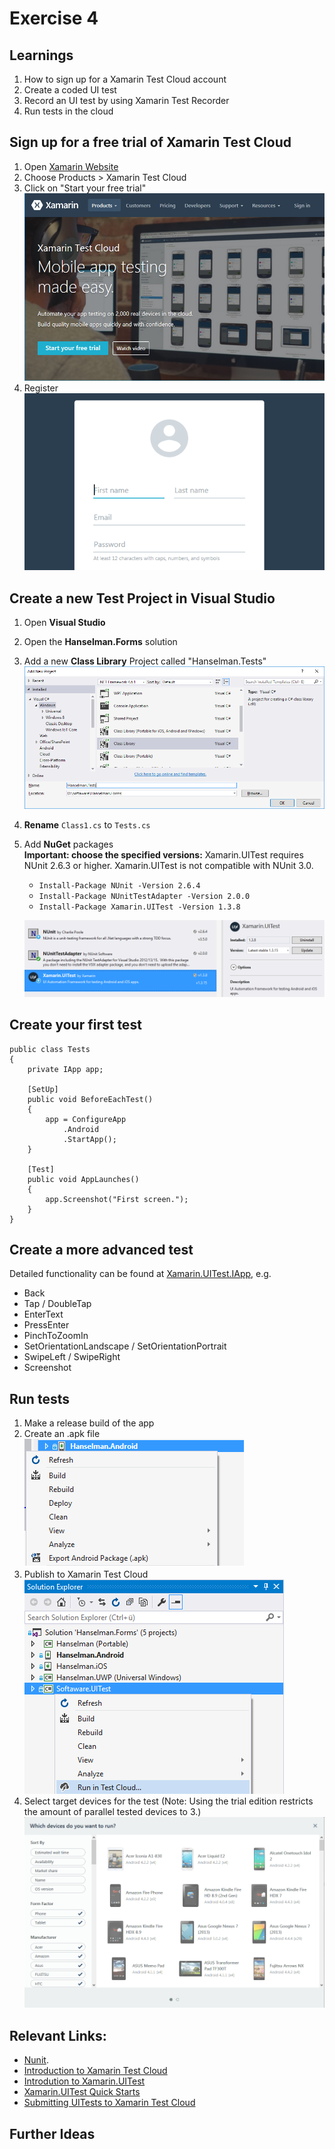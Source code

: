 # Exercise 4


## Learnings

1. How to sign up for a Xamarin Test Cloud account 
1. Create a coded UI test
1. Record an UI test by using Xamarin Test Recorder
1. Run tests in the cloud 

## Sign up for a free trial of Xamarin Test Cloud
1. Open [Xamarin Website](https://www.xamarin.com/)
1. Choose Products > Xamarin Test Cloud
1. Click on "Start your free trial"
   ![Xamarin Cloud Free Trial](images/exercise4/XamarinCloudFreeTrial.png)
1. Register<br/>
   ![Xamarin Cloud Free Register](images/exercise4/XamarinCloudRegister.png)

## Create a new Test Project in Visual Studio
1. Open **Visual Studio**
1. Open the **Hanselman.Forms** solution
1. Add a new **Class Library** Project called "Hanselman.Tests"
   ![Create a Class Library](images/exercise4/ClassLibraryProject.png)
1. **Rename** ```Class1.cs``` to ```Tests.cs```
1. Add **NuGet** packages<br/>
   **Important: choose the specified versions:** Xamarin.UITest requires NUnit 2.6.3 or higher. Xamarin.UITest is not compatible with NUnit 3.0.

   * ```Install-Package NUnit -Version 2.6.4 ```
   * ```Install-Package NUnitTestAdapter -Version 2.0.0```
   * ```Install-Package Xamarin.UITest -Version 1.3.8```

   ![Add NuGet packages](images/exercise4/nuget.PNG)

## Create your first test
```
public class Tests
{
    private IApp app;

    [SetUp]
    public void BeforeEachTest()
    {
        app = ConfigureApp
            .Android
            .StartApp();
    }

    [Test]
    public void AppLaunches()
    {
        app.Screenshot("First screen.");
    }
}
```

## Create a more advanced test

Detailed functionality can be found at [Xamarin.UITest.IApp](https://developer.xamarin.com/api/type/Xamarin.UITest.IApp/), e.g.
* Back
* Tap / DoubleTap
* EnterText
* PressEnter
* PinchToZoomIn
* SetOrientationLandscape / SetOrientationPortrait
* SwipeLeft / SwipeRight
* Screenshot

## Run tests
1. Make a release build of the app
1. Create an .apk file<br/>
   ![Create an apk file](images/exercise4/CreateApk.png)
1. Publish to Xamarin Test Cloud   
   ![Publish to Xamarin Test Cloud](images/exercise4/PublishTests.png)
1. Select target devices for the test (Note: Using the trial edition restricts the amount of parallel tested devices to 3.)
   ![Device selection](images/exercise4/XamarinTestCloudSelectDevice.PNG)



## Relevant Links:
* [Nunit](http://www.nunit.org/).
* [Introduction to Xamarin Test Cloud](https://developer.xamarin.com/guides/testcloud/introduction-to-test-cloud)  
* [Introdution to Xamarin.UITest](https://developer.xamarin.com/guides/testcloud/uitest/intro-to-uitest/)
* [Xamarin.UITest Quick Starts](https://developer.xamarin.com/guides/testcloud/uitest/quickstarts/)
* [Submitting UITests to Xamarin Test Cloud](https://developer.xamarin.com/guides/testcloud/uitest/working-with/submitting-tests-to-xamarin-test-cloud/)

## Further Ideas

